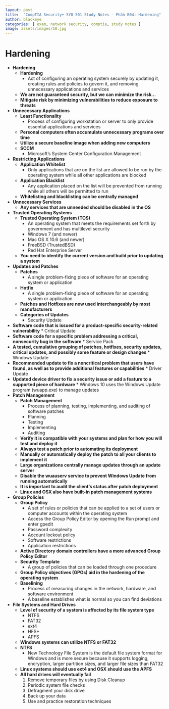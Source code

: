 ```yaml
---
layout: post
title:  "CompTIA Security+ SY0-501 Study Notes - Phần B04: Hardening"
author: blackeye
categories: [ exam, network security, comptia, study notes ]
image: assets/images/10.jpg
---
```

# Hardening
* **Hardening**
    * **Hardening**
        * Act of configuring an operating system securely by updating it, creating
        rules and policies to govern it, and removing unnecessary applications and services
    * **We are not guaranteed security, but we can minimize the risk…**
    * **Mitigate risk by minimizing vulnerabilities to reduce exposure to threats**
* **Unnecessary Applications**
    * **Least Functionality**
        * Process of configuring workstation or server to only provide essential applications and services
    * **Personal computers often accumulate unnecessary programs over time**
    * **Utilize a secure baseline image when adding new computers**
    * **SCCM**
        * Microsoft’s System Center Configuration Management
* **Restricting Applications**
    * **Application Whitelist**
        * Only applications that are on the list are allowed to be run by the
        operating system while all other applications are blocked
    * **Application Blacklist**
        * Any application placed on the list will be prevented from running while all others will be permitted to run
    * **Whitelisting and blacklisting can be centrally managed**
* **Unnecessary Services**
    * **Any services that are unneeded should be disabled in the OS**
* **Trusted Operating Systems**
    * **Trusted Operating System (TOS)**
        * An operating system that meets the requirements set forth by government and has multilevel security
        * Windows 7 (and newer)
        * Mac OS X 10.6 (and newer)
        * FreeBSD (TrustedBSD)
        * Red Hat Enterprise Server
    * **You need to identify the current version and build prior to updating a system**
* **Updates and Patches**
    * **Patches**
        * A single problem-fixing piece of software for an operating system or
        application
    * **Hotfix**
        * A single problem-fixing piece of software for an operating system or
        application
    * **Patches and Hotfixes are now used interchangeably by most manufacturers**
    * **Categories of Updates**
        * Security Update
* **Software code that is issued for a product-specific security-related vulnerability**
        * Critical Update
* **Software code for a specific problem addressing a critical, nonsecurity bug in the software**
        * Service Pack
* **A tested, cumulative grouping of patches, hotfixes, security updates, critical updates, and possibly some feature or design changes**
        * Windows Update
* **Recommended update to fix a noncritical problem that users have found, as well as to provide additional features or capabilities**
        * Driver Update
* **Updated device driver to fix a security issue or add a feature to a supported piece of hardware**
        * Windows 10 uses the Windows Update program (wuapp.exe) to manage updates
* **Patch Management**
    * **Patch Management**
        * Process of planning, testing, implementing, and auditing of software patches
        * Planning
        * Testing
        * Implementing
        * Auditing
    * **Verify it is compatible with your systems and plan for how you will test and deploy it**
    * **Always test a patch prior to automating its deployment**
    * **Manually or automatically deploy the patch to all your clients to implement it**
    * **Large organizations centrally manage updates through an update server**
    * **Disable the wuauserv service to prevent Windows Update from running automatically**
    * **It is important to audit the client’s status after patch deployment**
    * **Linux and OSX also have built-in patch management systems**
* **Group Policies**
    * **Group Policy**
        * A set of rules or policies that can be applied to a set of users or computer accounts within the operating system
        * Access the Group Policy Editor by opening the Run prompt and enter gpedit
        * Password complexity
        * Account lockout policy
        * Software restrictions
        * Application restrictions
    * **Active Directory domain controllers have a more advanced Group Policy Editor**
    * **Security Template**
        * A group of policies that can be loaded through one procedure
    * **Group Policy objectives (GPOs) aid in the hardening of the operating system**
    * **Baselining**
        * Process of measuring changes in the network, hardware, and software environment
        * A baseline establishes what is normal so you can find deviations
* **File Systems and Hard Drives**
    * **Level of security of a system is affected by its file system type**
        * NTFS
        * FAT32
        * ext4
        * HFS+
        * APFS
    * **Windows systems can utilize NTFS or FAT32**
    * **NTFS**
        * New Technology File System is the default file system format for Windows and is more secure because it supports logging, encryption, larger partition sizes, and larger file sizes than FAT32
    * **Linux systems should use ext4 and OSX should use the APFS**
    * **All hard drives will eventually fail**
        1. Remove temporary files by using Disk Cleanup
        2. Periodic system file checks
        3. Defragment your disk drive
        4. Back up your data
        5. Use and practice restoration techniques